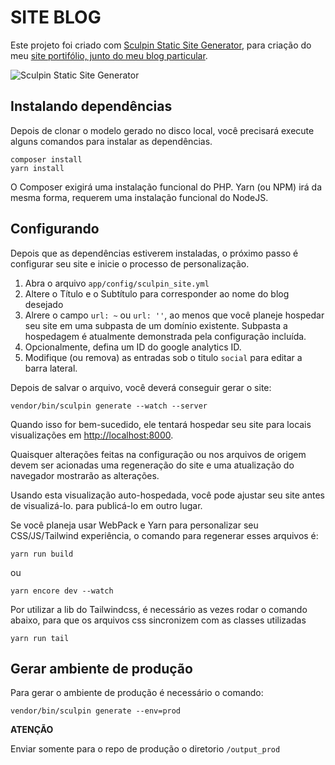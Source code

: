 # SITE BLOG
Este projeto foi criado com [Sculpin Static Site Generator](https://sculpin.io/), 
para criação do meu [site portifólio, junto do meu blog particular](https://www.moisesfausto.com.br).

![Sculpin Static Site Generator](https://sculpin.io/css/sculpin-mascot-jackson-large.png)

## Instalando dependências

Depois de clonar o modelo gerado no disco local, você precisará
execute alguns comandos para instalar as dependências.

```
composer install
yarn install
```

O Composer exigirá uma instalação funcional do PHP. Yarn (ou NPM) irá
da mesma forma, requerem uma instalação funcional do NodeJS.

## Configurando

Depois que as dependências estiverem instaladas, o próximo passo é configurar seu
site e inicie o processo de personalização.

1. Abra o arquivo `app/config/sculpin_site.yml`
2. Altere o Título e o Subtítulo para corresponder ao nome do blog desejado
3. Alrere o campo `url: ~` ou `url: ''`, ao menos que você planeje 
   hospedar seu site em uma subpasta de um domínio existente. Subpasta
	 a hospedagem é atualmente demonstrada pela configuração incluída.
4. Opcionalmente, defina um ID do google analytics ID.
5. Modifique (ou remova) as entradas sob o titulo `social` para editar a barra lateral.

Depois de salvar o arquivo, você deverá conseguir gerar o site:

```
vendor/bin/sculpin generate --watch --server
```

Quando isso for bem-sucedido, ele tentará hospedar seu site para locais
visualizações em [http://localhost:8000](http://localhost:8000).

Quaisquer alterações feitas na configuração ou nos arquivos de origem devem ser acionadas
uma regeneração do site e uma atualização do navegador mostrarão as alterações.

Usando esta visualização auto-hospedada, você pode ajustar seu site antes de visualizá-lo.
para publicá-lo em outro lugar.

Se você planeja usar WebPack e Yarn para personalizar seu CSS/JS/Tailwind
experiência, o comando para regenerar esses arquivos é:

```
yarn run build
```
ou
```
yarn encore dev --watch
```

Por utilizar a lib do Tailwindcss, é necessário as vezes rodar o comando abaixo, 
para que os arquivos css sincronizem com as classes utilizadas

```
yarn run tail
```

## Gerar ambiente de produção

Para gerar o ambiente de produção é necessário o comando:

```
vendor/bin/sculpin generate --env=prod 
```

**ATENÇÃO**

Enviar somente para o repo de produção o diretorio `/output_prod`
